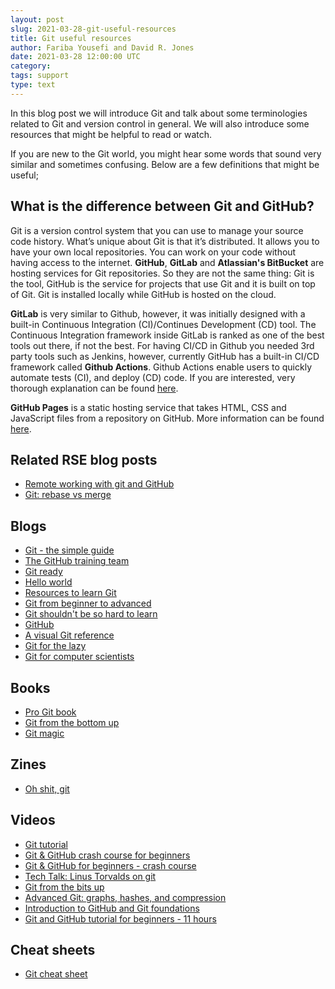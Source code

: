 ```yaml
---
layout: post
slug: 2021-03-28-git-useful-resources
title: Git useful resources
author: Fariba Yousefi and David R. Jones
date: 2021-03-28 12:00:00 UTC
category:
tags: support
type: text
---
```

In this blog post we will introduce Git and talk about some terminologies related to Git and version control in general. We will also introduce some resources that might be helpful to read or watch.

If you are new to the Git world, you might hear some words that sound very similar and sometimes confusing. Below are a few definitions that might be useful;

## What is the difference between **Git** and **GitHub**?
Git is a version control system that you can use to manage your source code history.
What’s unique about Git is that it’s distributed. It allows you to have your own local repositories. You can work on your code without having access to the internet.
**GitHub**, **GitLab** and **Atlassian's BitBucket** are hosting services for Git repositories.
So they are not the same thing: Git is the tool, GitHub is the service for projects that use Git and it is built on top of Git. Git is installed locally while GitHub is hosted on the cloud. 

**GitLab** is very similar to Github, however, it was initially designed with a built-in Continuous Integration (CI)/Continues Development (CD) tool. The Continuous Integration framework inside GitLab is ranked as one of the best tools out there, if not the best.
For having CI/CD in Github you needed 3rd party tools such as Jenkins, however, currently GitHub has a built-in CI/CD framework called **Github Actions**. Github Actions enable users to quickly automate tests (CI), and deploy (CD) code. If you are interested, very thorough explanation can be found [here](https://blog.codegiant.io/gitlab-vs-github-which-one-is-better-2020-d8ec7fb9542c).

**GitHub Pages** is a static hosting service that takes HTML, CSS and JavaScript files from a repository on GitHub. More information can be found [here](https://docs.github.com/en/github/working-with-github-pages/about-github-pages#about-github-pages).

## **Related RSE blog posts**
* [Remote working with git and GitHub](https://rse.shef.ac.uk/blog/2020-03-29-git-github-remote/)
* [Git: rebase vs merge](https://rse.shef.ac.uk/blog/2020-06-23-git-rebase-vs-merge/)

## **Blogs**
* [Git - the simple guide](https://rogerdudler.github.io/git-guide/)
* [The GitHub training team](https://lab.github.com/githubtraining)
* [Git ready](http://gitready.com/)
* [Hello world](https://guides.github.com/activities/hello-world/)
* [Resources to learn Git](http://try.github.io/)
* [Git from beginner to advanced](https://www.madebymike.com.au/writing/how-to-git/)
* [Git shouldn't be so hard to learn](http://think-like-a-git.net/)
* [GitHub](https://www.gun.io/github)
* [A visual Git reference](http://marklodato.github.io/visual-git-guide/index-en.html)
* [Git for the lazy](https://wiki.spheredev.org/index.php/Git_for_the_lazy)
* [Git for computer scientists](https://eagain.net/articles/git-for-computer-scientists/)

## **Books**
* [Pro Git book](http://git-scm.com/book/en/v2)
* [Git from the bottom up](http://ftp.newartisans.com/pub/git.from.bottom.up.pdf)
* [Git magic](http://www-cs-students.stanford.edu/~blynn/gitmagic/)

## **Zines**
* [Oh shit, git](https://jvns.ca/blog/2018/10/27/new-zine--oh-shit--git-/)

## **Videos**
* [Git tutorial](https://www.youtube.com/watch?v=xuB1Id2Wxak&ab_channel=edureka%21)
* [Git & GitHub crash course for beginners](https://www.youtube.com/watch?v=SWYqp7iY_Tc&ab_channel=TraversyMedia)
* [Git & GitHub for beginners - crash course](https://www.youtube.com/watch?v=RGOj5yH7evk&ab_channel=freeCodeCamp.org)
* [Tech Talk: Linus Torvalds on git](https://www.youtube.com/watch?v=4XpnKHJAok8&ab_channel=Google)
* [Git from the bits up](https://www.youtube.com/watch?v=MYP56QJpDr4&ab_channel=InfoQ)
* [Advanced Git: graphs, hashes, and compression](https://www.youtube.com/watch?v=ig5E8CcdM9g&ab_channel=InfoQ)
* [Introduction to GitHub and Git foundations](https://www.youtube.com/watch?v=FyfwLX4HAxM&list=PLg7s6cbtAD15G8lNyoaYDuKZSKyJrgwB-&ab_channel=GitHubTraining%26Guides)
* [Git and GitHub tutorial for beginners - 11 hours](https://www.youtube.com/watch?v=3FKrszHcIsA&ab_channel=BogdanStashchuk)

## **Cheat sheets**
* [Git cheat sheet](https://education.github.com/git-cheat-sheet-education.pdf)